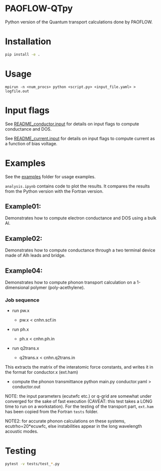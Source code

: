 # PAOFLOW-QTpy

Python version of the Quantum transport calculations done by PAOFLOW.

# Installation

```bash
pip install -e .
```

# Usage

`mpirun -n <num_procs> python <script.py> <input_file.yaml> > logfile.out`

# Input flags

See [README_conductor.input](README_conductor.input) for details on input flags to compute conductance and DOS.

See [README_current.input](README_current.input) for details on input flags to compute current as a function of bias voltage.

# Examples

See the [examples](examples) folder for usage examples.

`analysis.ipynb` contains code to plot the results. It compares the results from the Python version with the Fortran version.

## Example01:

Demonstrates how to compute electron conductance and DOS using a bulk Al.

## Example02:

Demonstrates how to compute conductance through a two terminal device made of Alh leads and bridge.

## Example04:

Demonstrates how to compute phonon transport calculation on a 1-dimensional polymer (poly-acethylene).

### Job sequence

- run pw.x

  - pw.x < cnhn.scf.in

- run ph.x

  - ph.x < cnhn.ph.in

- run q2trans.x

  - q2trans.x < cnhn.q2trans.in

This extracts the matrix of the interatomic force constants,
and writes it in the format for conductor.x (ext.ham)

- compute the phonon transmittance
  python main.py conductor.yaml > conductor.out

NOTE: the input parameters (ecutwfc etc.) or q-grid are somewhat under
converged for the sake of fast execution (CAVEAT: this test takes a
LONG time to run on a workstation). For the testing of the transport
part, `ext.ham` has been copied from the Fortran `tests` folder.

NOTE2: for accurate phonon calculations on these systems, ecutrho=20\*ecuwfc,
else instabilities appear in the long wavelength acoustic modes.

# Testing

```bash
pytest -v tests/test_*.py
```
